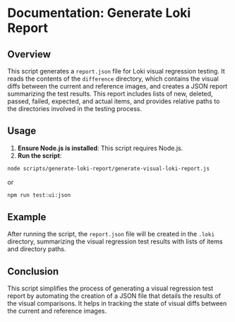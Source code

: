 # Documentation: Generate Loki Report

## Overview

This script generates a `report.json` file for Loki visual regression testing. 
It reads the contents of the `difference` directory, which contains the visual diffs between the current and reference images, and creates a JSON report summarizing the test results. 
This report includes lists of new, deleted, passed, failed, expected, and actual items, and provides relative paths to the directories involved in the testing process.


## Usage
1. **Ensure Node.js is installed**: This script requires Node.js.
2. **Run the script**: 
```bash
node scripts/generate-loki-report/generate-visual-loki-report.js
```
or 
```bash
npm run test:ui:json
```
## Example
After running the script, the `report.json` file will be created in the `.loki` directory, summarizing the visual regression test results with lists of items and directory paths.

## Conclusion
This script simplifies the process of generating a visual regression test report by automating the creation of a JSON file that details the results of the visual comparisons. 
It helps in tracking the state of visual diffs between the current and reference images.
